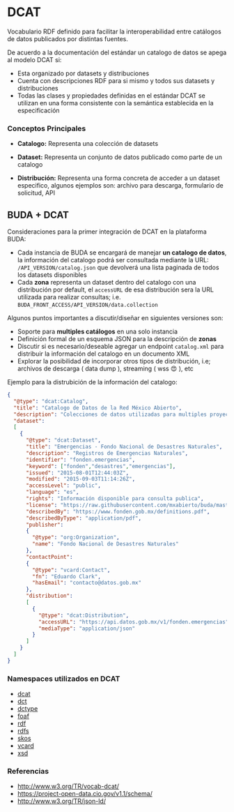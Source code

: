# DCAT

Vocabulario RDF definido para facilitar la interoperabilidad entre catálogos de datos
publicados por distintas fuentes.

De acuerdo a la documentación del estándar un catalogo de datos se apega al modelo DCAT si:
- Esta organizado por datasets y distribuciones
- Cuenta con descripciones RDF para si mismo y todos sus datasets y distribuciones
- Todas las clases y propiedades definidas en el estándar DCAT se utilizan en una forma
consistente con la semántica establecida en la especificación

### Conceptos Principales

- __Catalogo:__ Representa una colección de datasets

- __Dataset:__ Representa un conjunto de datos publicado como parte de un catalogo

- __Distribución:__ Representa una forma concreta de acceder a un dataset especifico,
algunos ejemplos son: archivo para descarga, formulario de solicitud, API


## BUDA + DCAT

Consideraciones para la primer integración de DCAT en la plataforma BUDA:

- Cada instancia de BUDA se encargará de manejar __un catalogo de datos__,
la información del catalogo podrá ser consultada mediante la URL: `/API_VERSION/catalog.json`
que devolverá una lista paginada de todos los datasets disponibles
- Cada __zona__ representa un dataset dentro del catalogo con una distribución por default,
el `accessURL` de esa distribución sera la URL utilizada para realizar consultas;
i.e. `BUDA_FRONT_ACCESS/API_VERSION/data.collection`

Algunos puntos importantes a discutir/diseñar en siguientes versiones son:

- Soporte para __multiples catálogos__ en una solo instancia
- Definición formal de un esquema JSON para la descripción de __zonas__
- Discutir si es necesario/deseable agregar un endpoint `catalog.xml` para distribuir la
información del catalogo en un documento XML
- Explorar la posibilidad de incorporar otros tipos de distribución, i.e;
archivos de descarga ( data dump ), streaming ( wss :heart_eyes: ), etc

Ejemplo para la distrubición de la información del catalogo:

```json
{
  "@type": "dcat:Catalog",
  "title": "Catalogo de Datos de la Red México Abierto",
  "description": "Colecciones de datos utilizadas para multiples proyectos de la Red",
  "dataset":
  [
    {
      "@type": "dcat:Dataset",
      "title": "Emergencias - Fondo Nacional de Desastres Naturales",
      "description": "Registros de Emergencias Naturales",
      "identifier": "fonden.emergencias",
      "keyword": ["fonden","desastres","emergencias"],
      "issued": "2015-08-01T12:44:03Z",
      "modified": "2015-09-03T11:14:26Z",
      "accessLevel": "public",
      "language": "es",
      "rights": "Información disponible para consulta publica",
      "license": "https://raw.githubusercontent.com/mxabierto/buda/master/LICENSE",
      "describedBy": "https://www.fonden.gob.mx/definitions.pdf",
      "describedByType": "application/pdf",
      "publisher":
      {
        "@type": "org:Organization",
        "name": "Fondo Nacional de Desastres Naturales"
      },
      "contactPoint":
      {
        "@type": "vcard:Contact",
        "fn": "Eduardo Clark",
        "hasEmail": "contacto@datos.gob.mx"
      },
      "distribution":
      [
        {
          "@type": "dcat:Distribution",
          "accessURL": "https://api.datos.gob.mx/v1/fonden.emergencias",
          "mediaType": "application/json"
        }
      ]
    }
  ]
}
```

### Namespaces utilizados en DCAT
- [dcat](http://www.w3.org/ns/dcat#)
- [dct](http://purl.org/dc/terms/)
- [dctype](http://purl.org/dc/dcmitype/)
- [foaf](http://xmlns.com/foaf/0.1/)
- [rdf](http://www.w3.org/1999/02/22-rdf-syntax-ns#)
- [rdfs](http://www.w3.org/2000/01/rdf-schema#)
- [skos](http://www.w3.org/2004/02/skos/core#)
- [vcard](http://www.w3.org/2006/vcard/ns#)
- [xsd](http://www.w3.org/2001/XMLSchema#)

### Referencias
- http://www.w3.org/TR/vocab-dcat/
- https://project-open-data.cio.gov/v1.1/schema/
- http://www.w3.org/TR/json-ld/
